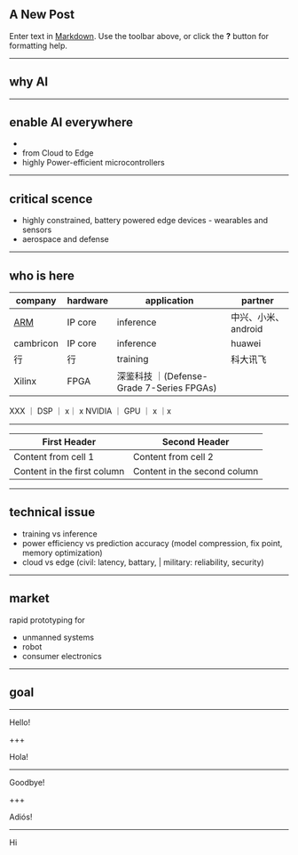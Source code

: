## A New Post

Enter text in [Markdown](http://daringfireball.net/projects/markdown/). Use the toolbar above, or click the **?** button for formatting help.

---
## why AI

---

## enable AI everywhere
-
- from Cloud to Edge
- highly Power-efficient microcontrollers

---

## critical scence
- highly constrained, battery powered edge devices - wearables and sensors
- aerospace and defense

---

## who is here

company | hardware | application | partner
--------|----------|-------------|--------
[ARM](https://www.arm.com/markets/artificial-intelligence) | IP core |  inference | 中兴、小米、android 
cambricon | IP core | inference | huawei
行| 行| training | 科大讯飞
Xilinx | FPGA | 深鉴科技 ｜(Defense-Grade 7-Series FPGAs)
XXX ｜ DSP ｜ x｜ x
NVIDIA ｜ GPU ｜ x ｜x

---

First Header | Second Header
------------ | -------------
Content from cell 1 | Content from cell 2
Content in the first column | Content in the second column

---

## technical issue

- training vs inference
- power efficiency vs prediction accuracy (model compression, fix point, memory optimization)
- cloud vs edge (civil: latency, battary, | military: reliability, security)

---

## market

rapid prototyping for 
- unmanned systems
- robot
- consumer electronics

---

## goal

---
Hello!

+++

Hola!

---

Goodbye!

+++

Adiós!

---

Hi
